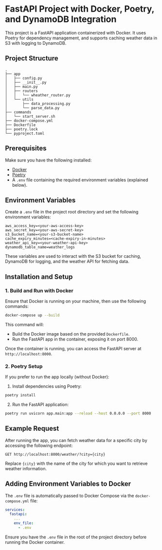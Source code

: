 # FastAPI Project with Docker, Poetry, and DynamoDB Integration

This project is a FastAPI application containerized with Docker. It uses Poetry for dependency management, and supports caching weather data in S3 with logging to DynamoDB.

## Project Structure

```
.
├── app
│   ├── config.py
│   ├── __init__.py
│   ├── main.py
│   ├── routers
│   │   └── wheather_router.py
│   └── utils
│       ├── data_processing.py
│       └── parse_data.py
├── commands
│   └── start_server.sh
├── docker-compose.yml
├── Dockerfile
├── poetry.lock
└── pyproject.toml
```

## Prerequisites

Make sure you have the following installed:

- [Docker](https://docs.docker.com/get-docker/)
- [Poetry](https://python-poetry.org/docs/#installation)
- A `.env` file containing the required environment variables (explained below).

## Environment Variables

Create a `.env` file in the project root directory and set the following environment variables:

```
aws_access_key=<your-aws-access-key>
aws_secret_key=<your-aws-secret-key>
s3_bucket_name=<your-s3-bucket-name>
cache_expiry_minutes=<cache-expiry-in-minutes>
weather_api_key=<your-weather-api-key>
dynamodb_table_name=weather_logs
```

These variables are used to interact with the S3 bucket for caching, DynamoDB for logging, and the weather API for fetching data.

## Installation and Setup

### 1. Build and Run with Docker

Ensure that Docker is running on your machine, then use the following commands:

```bash
docker-compose up --build
```

This command will:
- Build the Docker image based on the provided `Dockerfile`.
- Run the FastAPI app in the container, exposing it on port 8000.

Once the container is running, you can access the FastAPI server at `http://localhost:8000`.

### 2. Poetry Setup

If you prefer to run the app locally (without Docker):

1. Install dependencies using Poetry:

```bash
poetry install
```

2. Run the FastAPI application:

```bash
poetry run uvicorn app.main:app --reload --host 0.0.0.0 --port 8000
```

## Example Request

After running the app, you can fetch weather data for a specific city by accessing the following endpoint:

```http
GET http://localhost:8000/weather/?city={city}
```

Replace `{city}` with the name of the city for which you want to retrieve weather information.

## Adding Environment Variables to Docker

The `.env` file is automatically passed to Docker Compose via the `docker-compose.yml` file:

```yaml
services:
  fastapi:
    ...
    env_file:
      - .env
```

Ensure you have the `.env` file in the root of the project directory before running the Docker container.